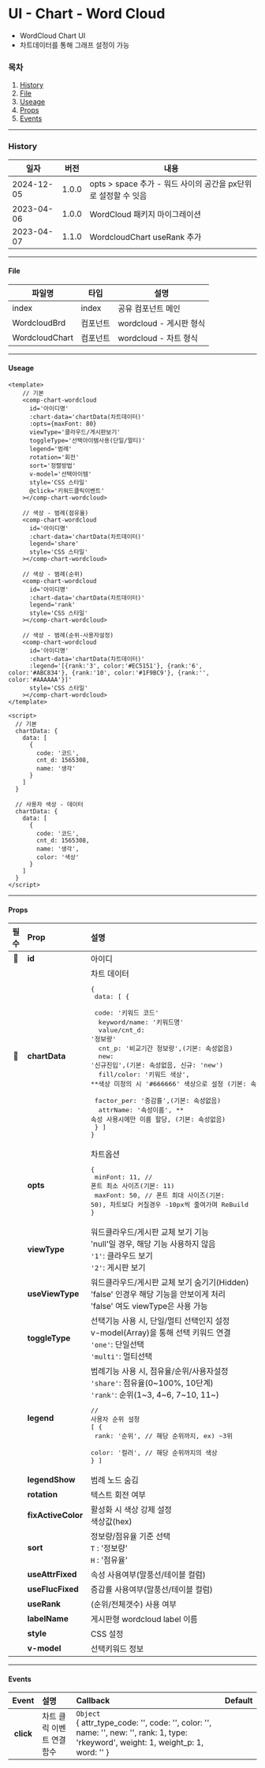 # UI - Chart - Word Cloud

-   WordCloud Chart UI
-   차트데이터를 통해 그래프 설정이 가능

### 목차

1. [History](#history)
2. [File](#file)
3. [Useage](#useage)
4. [Props](#props)
5. [Events](#events)

---

### History

| 일자       | 버전  | 내용                                                           |
| ---------- | ----- | -------------------------------------------------------------- |
| 2024-12-05 | 1.0.0 | opts > space 추가 - 워드 사이의 공간을 px단위로 설정할 수 잇음 |
| 2023-04-06 | 1.0.0 | WordCloud 패키지 마이그레이션                                  |
| 2023-04-07 | 1.1.0 | WordcloudChart useRank 추가                                    |

---

#### File

| 파일명         | 타입     | 설명                    |
| -------------- | -------- | ----------------------- |
| index          | index    | 공유 컴포넌트 메인      |
| WordcloudBrd   | 컴포넌트 | wordcloud - 게시판 형식 |
| WordcloudChart | 컴포넌트 | wordcloud - 차트 형식   |

---

#### Useage

```vue
<template>
    // 기본
    <comp-chart-wordcloud
      id='아이디명'
      :chart-data='chartData(차트데이터)'
      :opts={maxFont: 80}
      viewType='클라우드/게시판보기'
      toggleType='선택아이템사용(단일/멀티)'
      legend='범례'
      rotation='회전'
      sort='정렬방법'
      v-model='선택아이템'
      style='CSS 스타일'
      @click='키워드클릭이벤트'
    ></comp-chart-wordcloud>

    // 색상 - 범례(점유율)
    <comp-chart-wordcloud
      id='아이디명'
      :chart-data='chartData(차트데이터)'
      legend='share'
      style='CSS 스타일'
    ></comp-chart-wordcloud>

    // 색상 - 범례(순위)
    <comp-chart-wordcloud
      id='아이디명'
      :chart-data='chartData(차트데이터)'
      legend='rank'
      style='CSS 스타일'
    ></comp-chart-wordcloud>

    // 색상 - 범례(순위-사용자설정)
    <comp-chart-wordcloud
      id='아이디명'
      :chart-data='chartData(차트데이터)'
      :legend='[{rank:'3', color:'#EC5151'}, {rank:'6', color:'#ABC834'}, {rank:'10', color:'#1F9BC9'}, {rank:'', color:'#AAAAAA'}]'
      style='CSS 스타일'
    ></comp-chart-wordcloud>
</template>

<script>
  // 기본
  chartData: {
    data: [
      {
        code: '코드',
        cnt_d: 1565308,
        name: '생각'
      }
    ]
  }

  // 사용자 색상 - 데이터
  chartData: {
    data: [
      {
        code: '코드',
        cnt_d: 1565308,
        name: '생각',
        color: '색상'
      }
    ]
  }
</script>
```

---

#### Props

|           필수            | Prop               | 설명                                                                                                                                                                                                                                                                                                                                                                                                                                                                                             | 타입/값        | Default |
| :-----------------------: | :----------------- | :----------------------------------------------------------------------------------------------------------------------------------------------------------------------------------------------------------------------------------------------------------------------------------------------------------------------------------------------------------------------------------------------------------------------------------------------------------------------------------------------- | -------------- | ------- |
| :triangular_flag_on_post: | **id**             | 아이디                                                                                                                                                                                                                                                                                                                                                                                                                                                                                           | `String`       |         |
| :triangular_flag_on_post: | **chartData**      | 차트 데이터<pre>{ <br> data: [ { <br> &nbsp;code: '키워드 코드'<br> &nbsp;keyword/name: '키워드명'<br> &nbsp;value/cnt_d: '정보량'<br> &nbsp;cnt_p: '비교기간 정보량',(기본: 속성없음)<br> &nbsp;new: '신규진입',(기본: 속성없음, 신규: 'new')<br> &nbsp;fill/color: '키워드 색상', **색상 미정의 시 '#666666' 색상으로 설정 (기본: 속성없음)<br> &nbsp;factor_per: '증감률',(기본: 속성없음)<br> &nbsp;attrName: '속성이름', ** 속성 사용시에만 이름 할당, (기본: 속성없음)<br> } ] <br>}</pre> | `Object`       |         |
|                           | **opts**           | 차트옵션<br> <pre>{<br> minFont: 11, // 폰트 최소 사이즈(기본: 11)<br> maxFont: 50, // 폰트 최대 사이즈(기본: 50), 차트보다 커질경우 -10px씩 줄여가며 ReBuild<br>}</pre>                                                                                                                                                                                                                                                                                                                         | `Object`       | null    |
|                           | **viewType**       | 워드클라우드/게시판 교체 보기 기능<br>'null'일 경우, 해당 기능 사용하지 않음<br>`'1'`: 클라우드 보기<br>`'2'`: 게시판 보기                                                                                                                                                                                                                                                                                                                                                                       | `String`       | 1       |
|                           | **useViewType**    | 워드클라우드/게시판 교체 보기 숨기기(Hidden)<br>'false' 인경우 해당 기능을 안보이게 처리<br>'false' 여도 viewType은 사용 가능                                                                                                                                                                                                                                                                                                                                                                    | `Boolean`      | true    |
|                           | **toggleType**     | 선택기능 사용 시, 단일/멀티 선택인지 설정<br>v-model(Array)을 통해 선택 키워드 연결<br>`'one'`: 단일선택<br>`'multi'`: 멀티선택                                                                                                                                                                                                                                                                                                                                                                  | `String`       | null    |
|                           | **legend**         | 범례기능 사용 시, 점유율/순위/사용자설정<br>`'share'`: 점유율(0\~100%, 10단계)<br>`'rank'`: 순위(1\~3, 4\~6, 7\~10, 11\~)<br><pre>// 사용자 순위 설정<br>[ {<br> rank: '순위', // 해당 순위까지, ex) ~3위<br> color: '컬러', // 해당 순위까지의 색상<br>} ]</pre>                                                                                                                                                                                                                                | `String/Array` | null    |
|                           | **legendShow**     | 범례 노드 숨김                                                                                                                                                                                                                                                                                                                                                                                                                                                                                   | `Boolean`      | false   |
|                           | **rotation**       | 텍스트 회전 여부                                                                                                                                                                                                                                                                                                                                                                                                                                                                                 | `Boolean`      | true    |
|                           | **fixActiveColor** | 활성화 시 색상 강제 설정<br>색상값(hex)                                                                                                                                                                                                                                                                                                                                                                                                                                                          | `String`       | null    |
|                           | **sort**           | 정보량/점유율 기준 선택<br>`T` : '정보량'<br>`H` : '점유율'                                                                                                                                                                                                                                                                                                                                                                                                                                      | `String`       | T       |
|                           | **useAttrFixed**   | 속성 사용여부(말풍선/테이블 컬럼)                                                                                                                                                                                                                                                                                                                                                                                                                                                                | `Boolean`      | false   |
|                           | **useFlucFixed**   | 증감률 사용여부(말풍선/테이블 컬럼)                                                                                                                                                                                                                                                                                                                                                                                                                                                              | `Boolean`      | false   |
|                           | **useRank**        | (순위/전체갯수) 사용 여부                                                                                                                                                                                                                                                                                                                                                                                                                                                                        | `Boolean`      | false   |
|                           | **labelName**      | 게시판형 wordcloud label 이름                                                                                                                                                                                                                                                                                                                                                                                                                                                                    | `String`       | 연관어  |
|                           | **style**          | CSS 설정                                                                                                                                                                                                                                                                                                                                                                                                                                                                                         | `CSS`          |         |
|                           | **v-model**        | 선택키워드 정보                                                                                                                                                                                                                                                                                                                                                                                                                                                                                  | `Array`        |         |

---

#### Events

|   Event   | 설명                       | Callback                                                                                                                                | Default |
| :-------: | :------------------------- | :-------------------------------------------------------------------------------------------------------------------------------------- | ------- |
| **click** | 차트 클릭 이벤트 연결 함수 | `Object`<br>{ attr_type_code: '', code: '', color: '', name: '', new: '', rank: 1, type: 'rkeyword', weight: 1, weight_p: 1, word: '' } |         |
